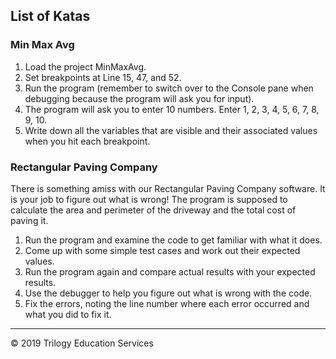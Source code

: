 ## List of Katas

### Min Max Avg
1. Load the project MinMaxAvg.
1. Set breakpoints at Line 15, 47, and 52.
1. Run the program (remember to switch over to the Console pane when debugging because the program
 will ask you for input).
1. The program will ask you to enter 10 numbers.  Enter 1, 2, 3, 4, 5, 6, 7, 8, 9, 10.
1. Write down all the variables that are visible and their associated values when you hit each breakpoint.

### Rectangular Paving Company
There is something amiss with our Rectangular Paving Company software. It is your job to figure out what is wrong!
 The program is supposed to calculate the area and perimeter of the driveway and the total cost of paving it.

1. Run the program and examine the code to get familiar with what it does.
1. Come up with some simple test cases and work out their expected values.
1. Run the program again and compare actual results with your expected results.
1. Use the debugger to help you figure out what is wrong with the code.
1. Fix the errors, noting the line number where each error occurred and what you did to fix it.


---
© 2019 Trilogy Education Services